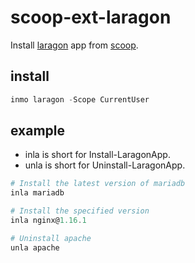 # scoop-ext-laragon

Install [laragon](https://laragon.org) app from [scoop](https://scoop.sh).

## install

```ps1
inmo laragon -Scope CurrentUser
```

## example

- inla is short for Install-LaragonApp.
- unla is short for Uninstall-LaragonApp.

```ps1
# Install the latest version of mariadb
inla mariadb

# Install the specified version
inla nginx@1.16.1

# Uninstall apache
unla apache
```
